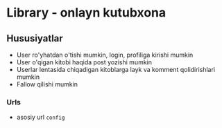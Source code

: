 # Library  - onlayn kutubxona 

## Hususiyatlar
 - User ro'yhatdan o'tishi mumkin, login, profiliga kirishi mumkin
 - User o'qigan kitobi haqida post yozishi mumkin
 - Userlar lentasida chiqadigan kitoblarga layk va komment qolidirishlari mumkin
 - Fallow qilishi mumkin


### Urls
 - asosiy url ```config```
